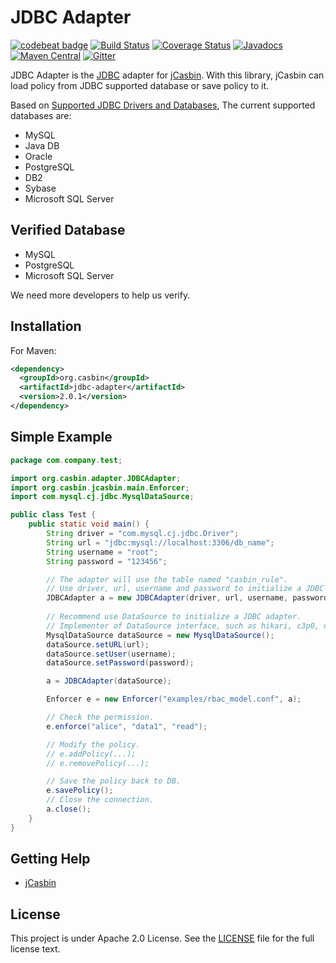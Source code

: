 JDBC Adapter
====

[![codebeat badge](https://codebeat.co/badges/df265133-60a0-4ee7-b57d-25fd27273905)](https://codebeat.co/projects/github-com-jcasbin-jdbc-adapter-master)
[![Build Status](https://travis-ci.com/jcasbin/jdbc-adapter.svg?branch=master)](https://travis-ci.com/jcasbin/jdbc-adapter)
[![Coverage Status](https://coveralls.io/repos/github/jcasbin/jdbc-adapter/badge.svg?branch=master)](https://coveralls.io/github/jcasbin/jdbc-adapter?branch=master)
[![Javadocs](https://www.javadoc.io/badge/org.casbin/jdbc-adapter.svg)](https://www.javadoc.io/doc/org.casbin/jdbc-adapter)
[![Maven Central](https://img.shields.io/maven-central/v/org.casbin/jdbc-adapter.svg)](https://mvnrepository.com/artifact/org.casbin/jdbc-adapter/latest)
[![Gitter](https://badges.gitter.im/Join%20Chat.svg)](https://gitter.im/casbin/lobby)

JDBC Adapter is the [JDBC](https://en.wikipedia.org/wiki/Java_Database_Connectivity) adapter for [jCasbin](https://github.com/casbin/jcasbin). With this library, jCasbin can load policy from JDBC supported database or save policy to it.

Based on [Supported JDBC Drivers and Databases](https://docs.oracle.com/cd/E19226-01/820-7688/gawms/index.html), The current supported databases are:

- MySQL
- Java DB
- Oracle
- PostgreSQL
- DB2
- Sybase
- Microsoft SQL Server

## Verified Database

- MySQL
- PostgreSQL
- Microsoft SQL Server

We need more developers to help us verify. 

## Installation

For Maven:

```xml
<dependency>
  <groupId>org.casbin</groupId>
  <artifactId>jdbc-adapter</artifactId>
  <version>2.0.1</version>
</dependency>
```

## Simple Example

```java
package com.company.test;

import org.casbin.adapter.JDBCAdapter;
import org.casbin.jcasbin.main.Enforcer;
import com.mysql.cj.jdbc.MysqlDataSource;

public class Test {
    public static void main() {
        String driver = "com.mysql.cj.jdbc.Driver";
        String url = "jdbc:mysql://localhost:3306/db_name";
        String username = "root";
        String password = "123456";

        // The adapter will use the table named "casbin_rule".
        // Use driver, url, username and password to initialize a JDBC adapter.
        JDBCAdapter a = new JDBCAdapter(driver, url, username, password); 
        
        // Recommend use DataSource to initialize a JDBC adapter.
        // Implementer of DataSource interface, such as hikari, c3p0, durid, etc.
        MysqlDataSource dataSource = new MysqlDataSource();
        dataSource.setURL(url);
        dataSource.setUser(username);
        dataSource.setPassword(password);

        a = JDBCAdapter(dataSource);        

        Enforcer e = new Enforcer("examples/rbac_model.conf", a);

        // Check the permission.
        e.enforce("alice", "data1", "read");

        // Modify the policy.
        // e.addPolicy(...);
        // e.removePolicy(...);

        // Save the policy back to DB.
        e.savePolicy();
        // Close the connection.
        a.close();
    }
}
```

## Getting Help

- [jCasbin](https://github.com/casbin/jcasbin)

## License

This project is under Apache 2.0 License. See the [LICENSE](LICENSE) file for the full license text.